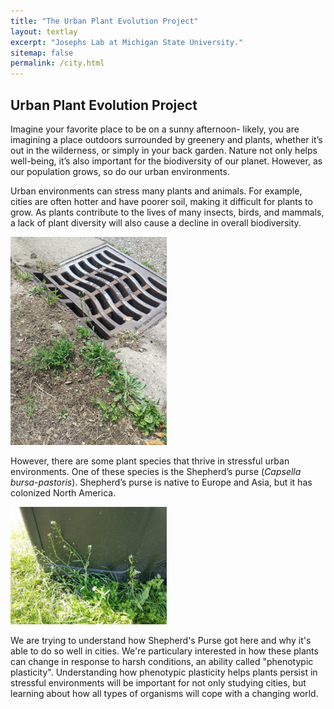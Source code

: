 ```yaml
---
title: "The Urban Plant Evolution Project"
layout: textlay
excerpt: "Josephs Lab at Michigan State University."
sitemap: false
permalink: /city.html
---
```


## Urban Plant Evolution Project

Imagine your favorite place to be on a sunny afternoon- likely, you are imagining a place outdoors surrounded by greenery and plants, whether it’s out in the wilderness, or simply in your back garden. Nature not only helps well-being, it’s also important for the biodiversity of our planet. However, as our population grows, so do our urban environments.
 
Urban environments can stress many plants and animals. For example, cities are often hotter and have poorer soil, making it difficult for plants to grow. As plants contribute to the lives of many insects, birds, and mammals, a lack of plant diversity will also cause a decline in overall biodiversity.

<img src='/images/capsellaSidewalk.jpeg' style='max-width: 250px' alt='A Capsella bursa-pastoris growing next to a storm drain' class='Center'/>

However, there are some plant species that thrive in stressful urban environments. One of these species is the Shepherd’s purse (*Capsella bursa-pastoris*). Shepherd’s purse is native to Europe and Asia, but it has colonized North America. 

<img src='/images/Lizardcarpark.jpg' style='max-width: 250px' alt='A Capsella bursa-pastoris growing next to a trash bin' class='Center'/>

We are trying to understand how Shepherd's Purse got here and why it's able to do so well in cities. We're particulary interested in how these plants can change in response to harsh conditions, an ability called "phenotypic plasticity". Understanding how phenotypic plasticity helps plants persist in stressful environments will be important for not only studying cities, but learning about how all types of organisms will cope with a changing world.
  






